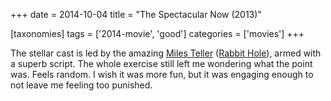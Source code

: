 +++
date = 2014-10-04
title = "The Spectacular Now (2013)"

[taxonomies]
tags = ['2014-movie', 'good']
categories = ['movies']
+++

The stellar cast is led by the amazing [Miles Teller] ([Rabbit Hole]),
armed with a superb script. The whole exercise still left me wondering
what the point was. Feels random. I wish it was more fun, but it was
engaging enough to not leave me feeling too punished.

  [Miles Teller]: http://en.wikipedia.org/wiki/Miles_Teller
  [Rabbit Hole]: http://tshepang.net/rabbit-hole-2010

